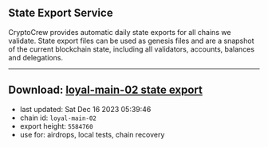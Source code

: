 ## State Export Service
CryptoCrew provides automatic daily state exports for all chains we validate. State export files can be used as genesis files and are a snapshot of the current blockchain state, including all validators, accounts, balances and delegations.

---
**Download: [loyal-main-02 state export](https://dl.ccvalidators.com/SERVICE/loyal/loyal-main-02_export_5584760.json)**
---

- last updated: Sat Dec 16 2023 05:39:46
- chain id: `loyal-main-02`
- export height: `5584760`
- use for: airdrops, local tests, chain recovery
